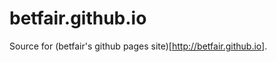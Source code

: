betfair.github.io
=================

Source for (betfair's github pages site)[http://betfair.github.io].
